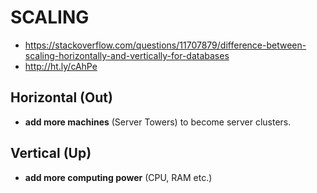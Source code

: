# SCALING
- https://stackoverflow.com/questions/11707879/difference-between-scaling-horizontally-and-vertically-for-databases
- http://ht.ly/cAhPe

## Horizontal (Out)
- **add more machines** (Server Towers) to become server clusters.

## Vertical (Up)
- **add more computing power** (CPU, RAM etc.)